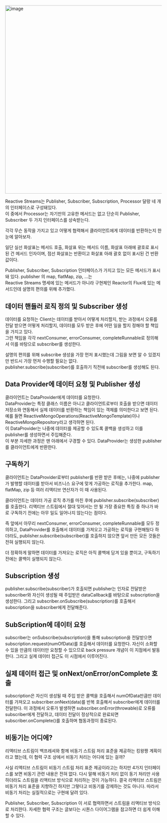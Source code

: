 <h1></h1>

<img width="605" alt="image" src="https://user-images.githubusercontent.com/87962572/192532636-0903be20-7048-4cba-8e9a-07cab77190df.png">


Reactive Streams는 Publisher, Subscriber, Subscription, Processor 달랑 네 개의 인터페이스로 구성돼있다.<br/>
이 중에서 Processor는 자기만의 고유한 메서드는 없고 단순히 Publisher, Subscriber 두 가지 인터페이스를 상속받는다.<br/>

각각 무슨 동작을 가지고 있고 어떻게 협력해서 클라이언트에게 데이터를 반환하는지 한 눈에 알아보자.<br/>

일단 실선 화살표는 메서드 호출, 화살표 위는 메서드 이름, 화살표 아래에 괄호로 표시된 건 메서드 인자이며, 점선 화살표는 반환이고 화살표 아래 괄호 없이 표시된 건 반환값이다.<br/>

Publisher, Subscriber, Subscription 인터페이스가 가지고 있는 모든 메서드가 표시돼 있다. publisher 의 map, flatMap, zip, ...는 <br/>
Reactive Streams 명세에 있는 메서드가 아니라 구현체인 Reactor의 Flux에 있는 메서드인데 설명의 편의를 위해 추가했다.<br/>

<h2>데이터 핸들러 로직 정의 및 Subscriber 생성</h2>
데이터를 요청하는 Client는 데이터를 받아서 어떻게 처리할지, 받는 과정에서 오류를 전달 받으면 어떻게 처리할지, 데이터를 모두 받은 후에 어떤 일을 할지 정해야 할 책임을 가지고 있다. <br/>
그런 책임을 각각 nextConsumer, errorConsumer, completeRunnable로 정의해서 이를 바탕으로 subscriber를 생성한다.<br/>

설명의 편의를 위해 subscribe 생성을 가장 먼저 표시했는데 그림을 보면 알 수 있겠지만 반드시 가장 먼저 수행할 필요는 없다. <br/>
publisher.subscribe(subscriber)를 호출하기 직전에 subscriber를 생성해도 된다.<br/>

<h2>Data Provider에 데이터 요청 및 Publisher 생성</h2>
클라이언트는 DataProvider에게 데이터를 요청한다. <br/>
DataProvider는 특정 클래스 이름은 아니고 클라이언트로부터 호출을 받으면 데이터 저장소와 연동해서 실제 데이터를 반환하는 책임이 있는 객체를 의미한다고 보면 된다.<br/>
예를 들면 ReactiveMongoOperations(ReactiveMongoTemplate)이나 ReactiveMongoRepository라고 생각하면 된다. <br/>
이 DataProvider는 나중에 데이터를 제공할 수 있도록 콜백을 생성하고 이를 publisher를 생성하면서 주입해준다. <br/>
이 부분 자세한 과정은 맨 아래에서 구경할 수 있다. DataProvider는 생성한 publisher를 클라이언트에게 반환한다.<br/>

<h2>구독하기</h2>
클라이언트는 DataProvider로부터 publisher를 반환 받은 후에는, 나중에 publisher가 발행할 데이터를 받아서 비즈니스 요구에 맞게 가공하는 로직을 추가한다. 
map, flatMap, zip 등 여러 리액티브 연산자가 이 때 사용된다.

클라이언트는 데이터 가공 로직 추가를 마친 후에 publisher.subscribe(subscriber)를 호출한다. 
리액티브 스트림에서 절대 잊어서는 안 될 가장 중요한 특징 중 하나가 바로 구독하기 전에는 아무 일도 일어나지 않는다는 점이다. 

즉 앞에서 아무리 nextConsumer, errorConsumer, completeRunnable를 모두 정의하고, DataProvider를 호출해서 데이터를 가져오고 가공하는 로직을 구현해뒀다 하더라도, 
publisher.subscribe(subscriber)를 호출하지 않으면 앞서 만든 모든 것들은 전혀 실행되지 않는다. 

더 정확하게 말하면 데이터를 가져오는 로직은 아직 콜백에 담겨 있을 뿐이고, 구독하기 전에는 콜백이 실행되지 않는다.

<h2>Subscription 생성</h2>

publisher.subscribe(subscriber)가 호출되면 publisher는 인자로 전달받은 subscriber와 자신이 생성될 때 주입받은 dataCallback를 바탕으로 subscription을 생성한다.
그리고 subscriber.onSubscribe(subscription)를 호출해서 subscription을 subscriber에게 전달해준다.

<h2>SubScription에 데이터 요청</h2>

subscriber는 onSubscribe(subscription)을 통해 subscription을 전달받으면 subscription.request(numOfData)를 호출해서 데이터를 요청한다. 
자신이 소화할 수 있을 만큼의 데이터만 요청할 수 있으므로 back pressure 개념이 이 지점에서 발동한다. 
그리고 실제 데이터 접근도 이 시점에서 이루어진다.

<h2>실제 데이터 접근 및 onNext/onError/onComplete 호출</h2>
subscription은 자신이 생성될 때 주입 받은 콜백을 호출해서 numOfData만큼만 데이터를 가져오고 subscriber.onNext(data)를 반복 호출해서 subscriber에게 데이터를 전달한다. 
이 과정에서 오류가 발생하면 subscriber.onError(throwable)로 오류를 subscriber에게 전달하고, 데이터 전달이 정상적으로 완료되면 subscriber.onComplete()를 호출하며 협동과정이 
종료된다.


<h2>비동기는 어디에?</h2>
리액티브 스트림이 백프레셔와 함께 비동기 스트림 처리 표준을 제공하는 킹왕짱 계획이라고 했는데, 이 협력 구조 상에서 비동기 처리는 어디에 있는 걸까?

사실 리액티브 스트림이 비동기 스트림 처리 표준 제공이라고는 하지만 4가지 인터페이스를 보면 비동기 관련 내용은 전혀 없다. 
다시 말해 비동기 처리 없이 동기 처리만 사용하더라도 스트림을 리액티브 방식으로 처리하는 것이 가능하다. 
결국 리액티브 스트림은 비동기 처리 표준을 지향하긴 하지만 그렇다고 비동기를 강제하는 것도 아니다. 
따라서 비동기 처리는 실질적으로는 구현에 달려 있다.

Publisher, Subscriber, Subscription 이 서로 협력하면서 스트림을 리액티브 방식으로 처리한다.
자세한 협력 구조는 글보다는 시퀀스 다이어그램을 참고하면 더 쉽게 이해할 수 있다.
